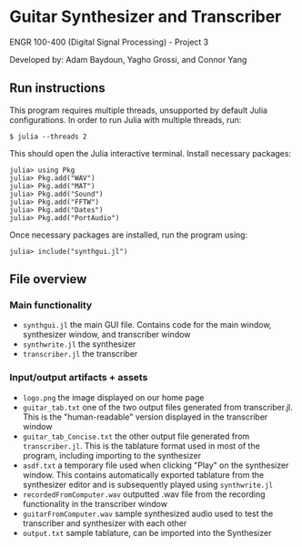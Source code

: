 # Guitar Synthesizer and Transcriber

ENGR 100-400 (Digital Signal Processing) - Project 3

Developed by: Adam Baydoun, Yagho Grossi, and Connor Yang


## Run instructions

This program requires multiple threads, unsupported by default Julia configurations. In order to run Julia with multiple threads, run:
```
$ julia --threads 2
```
This should open the Julia interactive terminal. Install necessary packages:
```
julia> using Pkg
julia> Pkg.add("WAV")
julia> Pkg.add("MAT")
julia> Pkg.add("Sound")
julia> Pkg.add("FFTW")
julia> Pkg.add("Dates")
julia> Pkg.add("PortAudio")
```
Once necessary packages are installed, run the program using:
```
julia> include("synthgui.jl")
```

## File overview

### Main functionality
- `synthgui.jl` the main GUI file. Contains code for the main window, synthesizer window, and transcriber window
- `synthwrite.jl` the synthesizer
- `transcriber.jl` the transcriber

### Input/output artifacts + assets
- `logo.png` the image displayed on our home page
- `guitar_tab.txt` one of the two output files generated from transcriber.jl. This is the "human-readable" version displayed in the transcriber window
- `guitar_tab_Concise.txt` the other output file generated from `transcriber.jl`. This is the tablature format used in most of the program, including importing to the synthesizer
- `asdf.txt` a temporary file used when clicking "Play" on the synthesizer window. This contains automatically exported tablature from the synthesizer editor and is subsequently played using `synthwrite.jl`
- `recordedFromComputer.wav` outputted .wav file from the recording functionality in the transcriber window
- `guitarFromComputer.wav` sample synthesized audio used to test the transcriber and synthesizer with each other
- `output.txt` sample tablature, can be imported into the Synthesizer
